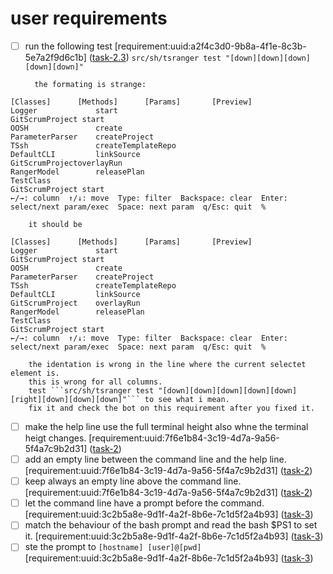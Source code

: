 # user requirements

- [ ] run the following test [requirement:uuid:a2f4c3d0-9b8a-4f1e-8c3b-5e7a2f9d6c1b] ([task-2.3](./task-2.3-developer-fix-selected-row-indentation.md))
        ```src/sh/tsranger test "[down][down][down][down][down]" ```

        the formating is strange:
```
[Classes]      [Methods]      [Params]       [Preview]           
Logger             start                                 GitScrumProject start   
OOSH               create                                                                     
ParameterParser    createProject                                                              
TSsh               createTemplateRepo                                                         
DefaultCLI         linkSource                                                                 
GitScrumProjectoverlayRun                                                                 
RangerModel        releasePlan                                                                
TestClass                                                                                              
GitScrumProject start
←/→: column  ↑/↓: move  Type: filter  Backspace: clear  Enter: select/next param/exec  Space: next param  q/Esc: quit  %                                                    
```

        it should be
```
[Classes]      [Methods]      [Params]       [Preview]           
Logger             start                                 GitScrumProject start   
OOSH               create                                                                     
ParameterParser    createProject                                                              
TSsh               createTemplateRepo                                                         
DefaultCLI         linkSource                                                                 
GitScrumProject    overlayRun                                                                 
RangerModel        releasePlan                                                                
TestClass                                                                                              
GitScrumProject start
←/→: column  ↑/↓: move  Type: filter  Backspace: clear  Enter: select/next param/exec  Space: next param  q/Esc: quit  %                                                    
```

        the identation is wrong in the line where the current selectet element is.
        this is wrong for all columns.
        test ```src/sh/tsranger test "[down][down][down][down][down][right][down][down][down]"``` to see what i mean.
        fix it and check the bot on this requirement after you fixed it.

- [ ] make the help line use the full terminal height also whne the terminal heigt changes. [requirement:uuid:7f6e1b84-3c19-4d7a-9a56-5f4a7c9b2d31] ([task-2](./task-2.1-developer-footer-height-and-spacing.md))
- [ ] add an empty line between the command line and the help line. [requirement:uuid:7f6e1b84-3c19-4d7a-9a56-5f4a7c9b2d31] ([task-2](./task-2.1-developer-footer-height-and-spacing.md))
- [ ] keep always an empty line above the command line. [requirement:uuid:7f6e1b84-3c19-4d7a-9a56-5f4a7c9b2d31] ([task-2](./task-2.1-developer-footer-height-and-spacing.md))
- [ ] let the command line have a prompt before the command.  [requirement:uuid:3c2b5a8e-9d1f-4a2f-8b6e-7c1d5f2a4b93] ([task-3](./task-3.1-developer-command-prompt-ps1.md))
- [ ] match the behaviour of the bash prompt and read the bash $PS1 to set it. [requirement:uuid:3c2b5a8e-9d1f-4a2f-8b6e-7c1d5f2a4b93] ([task-3](./task-3.1-developer-command-prompt-ps1.md))
- [ ] ste the prompt to ```[hostname] [user]@[pwd]``` [requirement:uuid:3c2b5a8e-9d1f-4a2f-8b6e-7c1d5f2a4b93] ([task-3](./task-3.1-developer-command-prompt-ps1.md))